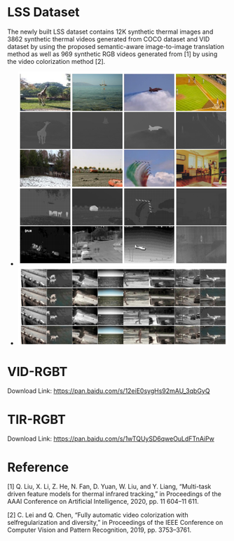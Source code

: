 # LSS Dataset
The newly built LSS dataset contains 12K synthetic thermal images and 3862 synthetic thermal videos generated from COCO dataset and VID dataset by using the proposed semantic-aware image-to-image translation method as well as 969 synthetic RGB videos generated from [1] by using the video colorization method [2].

- ![1.png](1.png)
- ![2.png](2.png)

# VID-RGBT
Download Link: https://pan.baidu.com/s/12eiE0sygHs92mAU_3qbGyQ

# TIR-RGBT
Download Link: https://pan.baidu.com/s/1wTQUySD6qweOuLdFTnAiPw


# Reference

[1] Q. Liu, X. Li, Z. He, N. Fan, D. Yuan, W. Liu, and Y. Liang, “Multi-task driven feature models for thermal infrared tracking,” in Proceedings of the AAAI Conference on Artificial Intelligence, 2020, pp. 11 604–11 611.

[2] C. Lei and Q. Chen, “Fully automatic video colorization with selfregularization and diversity,” in Proceedings of the IEEE Conference
on Computer Vision and Pattern Recognition, 2019, pp. 3753–3761.
